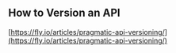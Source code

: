 ## How to Version an API
  
  [https://fly.io/articles/pragmatic-api-versioning/](https://fly.io/articles/pragmatic-api-versioning/)